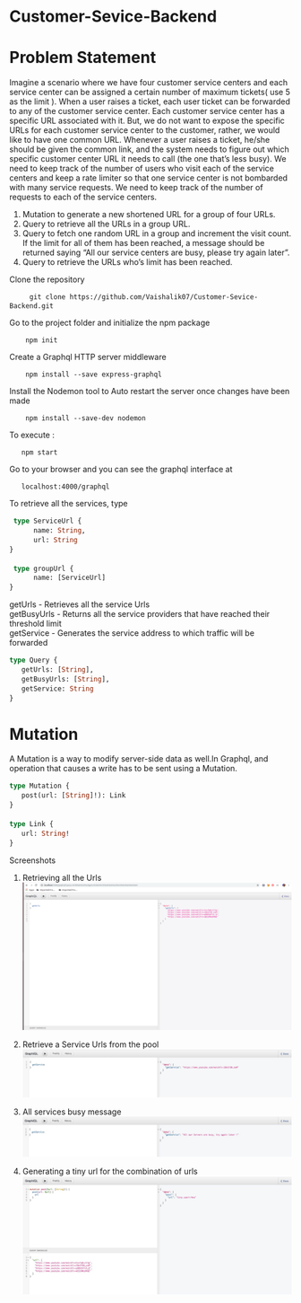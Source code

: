 # Customer-Sevice-Backend
# Problem Statement
Imagine a scenario where we have four customer service centers and each service center can
be assigned a certain number of maximum tickets( use 5 as the limit ).
When a user raises a ticket, each user ticket can be forwarded to any of the customer service
center. Each customer service center has a specific URL associated with it. But, we do not want
to expose the specific URLs for each customer service center to the customer, rather, we would
like to have one common URL.
Whenever a user raises a ticket, he/she should be given the common link, and the system
needs to figure out which specific customer center URL it needs to call (the one that’s less
busy). We need to keep track of the number of users who visit each of the service centers and
keep a rate limiter so that one service center is not bombarded with many service requests. We
need to keep track of the number of requests to each of the service centers.
1. Mutation to generate a new shortened URL for a group of four URLs.
2. Query to retrieve all the URLs in a group URL.
3. Query to fetch one random URL in a group and increment the visit count. If the limit for
all of them has been reached, a message should be returned saying “All our service
centers are busy, please try again later”.
4. Query to retrieve the URLs who’s limit has been reached.

Clone the repository 
              
         git clone https://github.com/Vaishalik07/Customer-Sevice-Backend.git
 
Go to the project folder and initialize the npm package

        npm init

Create a Graphql HTTP server middleware
          
        npm install --save express-graphql

Install the Nodemon tool to Auto restart the server once changes have been made
        
        npm install --save-dev nodemon

To execute :
        
       npm start

Go to your browser and you can see the graphql interface at

       localhost:4000/graphql

To retrieve all the services, type 
       
```graphql
 type ServiceUrl {
      name: String,
      url: String
}
          
 type groupUrl {
      name: [ServiceUrl]
}
 ``` 
 

getUrls - Retrieves all the service Urls </br>
getBusyUrls - Returns all the service providers that have reached their threshold limit </br>
getService - Generates the service address to which traffic will be forwarded </br>

```graphql
type Query {
   getUrls: [String],
   getBusyUrls: [String],
   getService: String
}
``` 

# Mutation
A Mutation is a way to modify server-side data as well.In Graphql, and operation that causes a write has to be sent using a Mutation. 

```graphql
type Mutation {
   post(url: [String]!): Link
}

type Link {
   url: String!
}
 ``` 


Screenshots
1. Retrieving all the Urls
![ALt text](https://github.com/Vaishalik07/Customer-Sevice-Backend/blob/master/Screenshots/SS01.png)

2.  Retrieve a Service Urls from the pool
![](https://github.com/Vaishalik07/Customer-Sevice-Backend/blob/master/Screenshots/SS02.jpeg)

3. All services busy message
![](https://github.com/Vaishalik07/Customer-Sevice-Backend/blob/master/Screenshots/SS03.jpeg)

4. Generating a tiny url for the combination of urls
![](https://github.com/Vaishalik07/Customer-Sevice-Backend/blob/master/Screenshots/SS04.jpeg)



        
            

